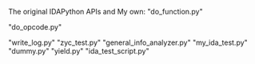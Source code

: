 The original IDAPython APIs and My own:
"do_function.py"

"do_opcode.py"

"write_log.py"
"zyc_test.py"
"general_info_analyzer.py"
"my_ida_test.py"
"dummy.py"
"yield.py"
"ida_test_script.py"
